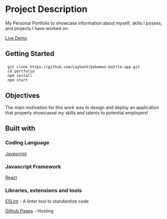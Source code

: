 # Project Description

My Personal Portfolio to showcase information about myself, skills I posses, and projects I have worked on.

[Live Demo](https://laykenv.github.io/portfolio)

## Getting Started 

### 
     git clone https://github.com/LaykenV/pokemon-battle-app.git
     cd portfolio
     npm install
     npm start
     

## Objectives

The main motivation for this work was to design and deploy an application that properly showcased my skills and talents to potential employers!

## Built with

### Coding Language

[Javascript](javascript.com)

### Javascript Framework

[React](https://reactjs.org/)

### Libraries, extensions and tools

[ESLint](https://eslint.org/) - A linter tool to standardize code

[Github Pages](https://pages.github.com/) - Hosting